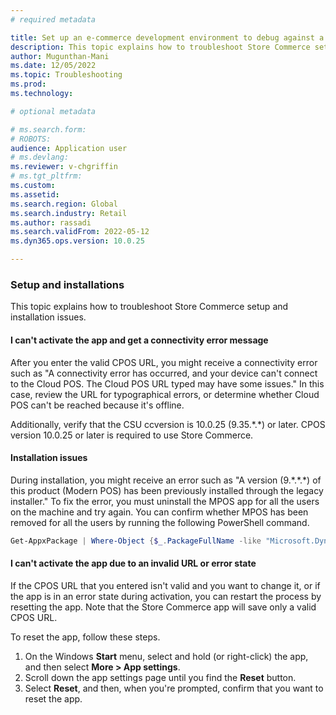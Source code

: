 ```yaml
---
# required metadata

title: Set up an e-commerce development environment to debug against a Tier 1 Retail Server virtual machine
description: This topic explains how to troubleshoot Store Commerce setup and installation issues.
author: Mugunthan-Mani
ms.date: 12/05/2022
ms.topic: Troubleshooting
ms.prod: 
ms.technology: 

# optional metadata

# ms.search.form: 
# ROBOTS: 
audience: Application user
# ms.devlang: 
ms.reviewer: v-chgriffin
# ms.tgt_pltfrm: 
ms.custom: 
ms.assetid: 
ms.search.region: Global
ms.search.industry: Retail
ms.author: rassadi
ms.search.validFrom: 2022-05-12
ms.dyn365.ops.version: 10.0.25

---
```



### Setup and installations

This topic explains how to troubleshoot Store Commerce setup and installation issues.

#### I can't activate the app and get a connectivity error message

After you enter the valid CPOS URL, you might receive a connectivity error such as "A connectivity error has occurred, and your device can't connect to the Cloud POS. The Cloud POS URL typed may have some issues." In this case, review the URL for typographical errors, or determine whether Cloud POS can't be reached because it's offline.

Additionally, verify that the CSU ccversion is 10.0.25 (9.35.\*.\*) or later. CPOS version 10.0.25 or later is required to use Store Commerce.

#### Installation issues

During installation, you might receive an error such as "A version (9.\*.\*.\*) of this product (Modern POS) has been previously installed through the legacy installer." To fix the error, you must uninstall the MPOS app for all the users on the machine and try again. You can confirm whether MPOS has been removed for all the users by running the following PowerShell command.

```PowerShell
Get-AppxPackage | Where-Object {$_.PackageFullName -like "Microsoft.Dynamics.*.Pos"} | Remove-AppxPackage -Allusers
```

#### I can't activate the app due to an invalid URL or error state

If the CPOS URL that you entered isn't valid and you want to change it, or if the app is in an error state during activation, you can restart the process by resetting the app. Note that the Store Commerce app will save only a valid CPOS URL.

To reset the app, follow these steps.

1. On the Windows **Start** menu, select and hold (or right-click) the app, and then select **More \> App settings**.
2. Scroll down the app settings page until you find the **Reset** button.
3. Select **Reset**, and then, when you're prompted, confirm that you want to reset the app.
